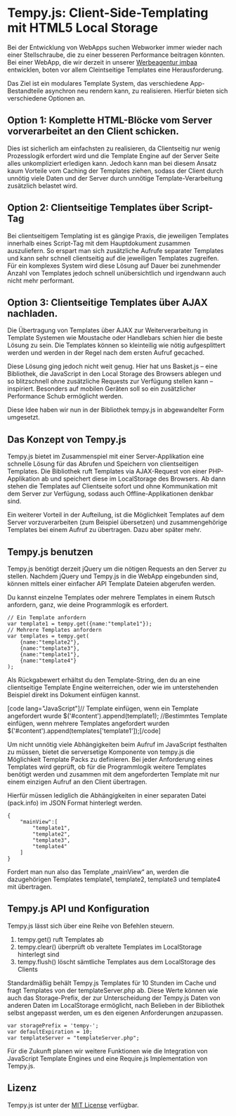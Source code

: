 # Tempy.js: Client-Side-Templating mit HTML5 Local Storage


Bei der Entwicklung von WebApps suchen Webworker immer wieder nach einer Stellschraube,
die zu einer besseren Performance beitragen könnten. Bei einer WebApp, die wir derzeit
in unserer [Werbeagentur imbaa](http://www.imbaa.de) entwicklen, boten vor allem Cleintseitige
Templates eine Herausforderung.

Das Ziel ist ein modulares Template System, das verschiedene App-Bestandteile
asynchron neu rendern kann, zu realisieren. Hierfür bieten sich verschiedene Optionen an.

## Option 1: Komplette HTML-Blöcke vom Server vorverarbeitet an den Client schicken.

Dies ist sicherlich am einfachsten zu realisieren, da Clientseitig nur wenig Prozesslogik erfordert
wird und die Template Engine auf der Server Seite alles unkompliziert erledigen kann.
Jedoch kann man bei diesem Ansatz kaum Vorteile vom Caching der Templates ziehen, sodass der
Client durch unnötig viele Daten und der Server durch unnötige Template-Verarbeitung zusätzlich belastet wird.

## Option 2: Clientseitige Templates über Script-Tag

Bei clientseitigem Templating ist es gängige Praxis, die jeweiligen Templates innerhalb eines Script-Tag
mit dem Hauptdokument zusammen auszuliefern. So erspart man sich zusätzliche Aufrufe separater Templates
und kann sehr schnell clientseitig auf die jeweiligen Templates zugreifen.
Für ein komplexes System wird diese Lösung auf Dauer bei zunehmender Anzahl von Templates jedoch schnell
unübersichtlich und irgendwann auch nicht mehr performant.

## Option 3: Clientseitige Templates über AJAX nachladen.

Die Übertragung von Templates über AJAX zur Weiterverarbeitung in Template Systemen wie Moustache oder
Handlebars schien hier die beste Lösung zu sein. Die Templates können so kleinteilig wie nötig aufgesplittert
werden und werden in der Regel nach dem ersten Aufruf  gecached.

Diese Lösung ging jedoch nicht weit genug. Hier hat uns Basket.js – eine Bibliothek, die JavaScript in den Local Storage des Browsers
ablegen und so blitzschnell ohne zusätzliche Requests zur Verfügung stellen kann – inspiriert.
Besonders auf mobilen Geräten soll so ein zusätzlicher Performance Schub ermöglicht werden.

Diese Idee haben wir nun in der Bibliothek tempy.js in abgewandelter Form umgesetzt.

## Das Konzept von Tempy.js

Tempy.js bietet im Zusammenspiel mit einer Server-Applikation eine schnelle Lösung
für das Abrufen und Speichern von clientseitigen Templates. Die Bibliothek ruft
Templates via AJAX-Request von einer PHP-Applikation ab und speichert diese im LocalStorage des Browsers.
Ab dann stehen die Templates auf Clientseite sofort und ohne Kommunikation mit dem Server zur Verfügung,
sodass auch Offline-Applikationen denkbar sind.

Ein weiterer Vorteil in der Aufteilung, ist die Möglichkeit Templates auf dem Server vorzuverarbeiten
(zum Beispiel übersetzen) und zusammengehörige Templates bei einem Aufruf zu übertragen. Dazu aber später mehr.

## Tempy.js benutzen

Tempy.js benötigt derzeit jQuery um die nötigen Requests an den Server zu stellen. Nachdem jQuery und Tempy.js in die WebApp
eingebunden sind, können mittels einer einfacher API Template Dateien abgerufen werden.

Du kannst einzelne Templates oder mehrere Templates in einem Rutsch anfordern, ganz, wie deine Programmlogik es erfordert.

```
// Ein Template anfordern
var template1 = tempy.get({name:"template1"});
// Mehrere Templates anfordern
var templates = tempy.get(
    {name:"template2"},
    {name:"template3"},
    {name:"template1"},
    {name:"template4"}
);
```

Als Rückgabewert erhältst du den Template-String, den du an eine clientseitige Template Engine weiterreichen, oder wie im unterstehenden Beispiel direkt ins Dokument einfügen kannst.

[code lang="JavaScript"]// Template einfügen, wenn ein Template angefordert wurde
$('#content').append(template1);
//Bestimmtes Template einfügen, wenn mehrere Templates angefordert wurden
$('#content').append(templates['template1']);[/code]

Um nicht unnötig viele Abhängigkeiten beim Aufruf im JavaScript festhalten zu müssen, bietet die serversetige Komponente von tempy.js die Möglichkeit Template Packs zu definieren. Bei jeder Anforderung eines Templates wird geprüft, ob für die Programmlogik weitere Templates benötigt werden und zusammen mit dem angeforderten Template mit nur einem einzigen Aufruf an den Client übertragen.

Hierfür müssen lediglich die Abhängigkeiten in einer separaten Datei (pack.info) im JSON Format hinterlegt werden.

```
{
    "mainView":[
        "template1",
        "template2",
        "template3",
        "template4"
    ]
}
```

Fordert man nun also  das Template „mainView“ an, werden die dazugehörigen Templates template1, template2, template3 und template4 mit übertragen.

## Tempy.js API und Konfiguration

Tempy.js lässt sich über eine Reihe von Befehlen steuern.

1. tempy.get() ruft Templates ab
2. tempy.clear() überprüft ob veraltete Templates im LocalStorage hinterlegt sind
3. tempy.flush() löscht sämtliche Templates aus dem LocalStorage des Clients

Standardmäßig behält Tempy.js Templates für 10 Stunden im Cache und fragt Templates von der templateServer.php ab. Diese Werte können wie auch das Storage-Prefix, der zur Unterscheidung der Tempy.js Daten von anderen Daten im LocalStorage ermöglicht, nach Belieben in der Bibliothek selbst angepasst werden, um es den eigenen Anforderungen anzupassen.

```
var storagePrefix = 'tempy-';
var defaultExpiration = 10;
var templateServer = "templateServer.php";
```

Für die Zukunft planen wir weitere Funktionen wie die Integration von JavaScript Template Engines und eine Require.js Implementation von Tempy.js.

## Lizenz

Tempy.js ist unter der [MIT License](http://en.wikipedia.org/wiki/MIT_License) verfügbar.
